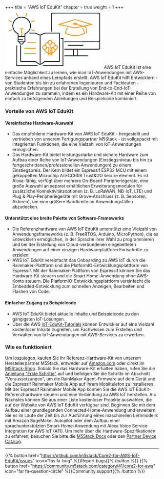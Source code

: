 +++
title = "AWS IoT EduKit"
chapter = true
weight = 1
+++
![EduKit Logo](AWS_IoT_EduKIt_Logo-320px_193px.png)
AWS IoT EduKit ist eine einfache Möglichkeit zu lernen, wie man IoT-Anwendungen mit AWS-Services anhand eines Lernpfads erstellt. AWS IoT EduKit hilft Entwicklern - von Studenten bis hin zu erfahrenen Ingenieuren und Fachleuten - praktische Erfahrungen bei der Erstellung von End-to-End-IoT-Anwendungen zu sammeln, indem es ein Hardware-Kit mit einer Reihe von einfach zu befolgenden Anleitungen und Beispielcode kombiniert.

### Vorteile von AWS IoT EduKit
#### Vereinfachte Hardware-Auswahl
- Das empfohlene Hardware-Kit von AWS IoT EduKit - hergestellt und vertrieben von unserem Fertigungspartner M5Stack - ist vollgepackt mit integrierten Funktionen, die eine Vielzahl von IoT-Anwendungen ermöglichen.
- Das Hardware-Kit bietet leistungsstarke und sichere Hardware zum Aufbau einer Reihe von IoT-Anwendungen (Einstiegsniveau bis hin zu fortgeschrittenen/professionellen Anwendungen) zu einem Einstiegspreis. Der Kern bildet ein Espressif ESP32 MCU mit einem gekoppelten Microchip ATECC608 Trust&amp;GO secure element. Es ist Alexa-fähig, verfügt über mehrere On-Board-Peripheriegeräte, eine große Auswahl an separat erhältlichen Erweiterungsmodulen für zusätzliche Konnektivitätsoptionen (z. B. LoRaWAN, NB-IoT, LTE) und Plug &amp; Play-Peripheriegeräte mit Grove-Anschluss (z. B. Sensoren, Aktoren), um eine größere Bandbreite an Anwendungsfällen abzudecken.

#### Unterstützt eine breite Palette von Software-Frameworks
- Die Referenzhardware von AWS IoT EduKit unterstützt eine Vielzahl von Anwendungsframeworks (z. B. FreeRTOS, Arduino, MicroPython), die es Entwicklern ermöglichen, in der Sprache ihrer Wahl zu programmieren und bei der Erstellung von Cloud-verbundenen eingebetteten Anwendungen auf einer einzigen Hardwareplattform Fortschritte zu erzielen.
- AWS IoT EduKit vereinfacht das Onboarding zu AWS IoT durch die Rainmaker-Plattform und die PlatformIO-Entwicklungsplattform von Espressif. Mit der Rainmaker-Plattform von Espressif können Sie das Hardware-Kit steuern und die Smart Home-Anwendung ohne AWS-Konto steuern. Die PlatformIO-Entwicklungsplattform vereinfacht die Embedded-Entwicklung zum schnellen Anzeigen, Bearbeiten und Flashen von Code.

#### Einfacher Zugang zu Beispielcode
- AWS IoT EduKit bietet aktuelle Inhalte und Beispielcode zu den gängigsten IoT-Lösungen.
- Über die AWS [IoT-EduKit-Tutorials](/de/getting-started.html) können Entwickler auf eine Vielzahl kostenloser Inhalte zugreifen, um Fachwissen zum Erstellen und Verwalten von IoT-Anwendungen mit AWS-Services zu erwerben.

### Wie es funktioniert
Um loszulegen, kaufen Sie Ihr Referenz-Hardware-Kit von unserem Herstellerpartner M5Stack, entweder auf [Amazon.com](https://www.amazon.com/dp/B08NP5LVFH) oder direkt im [M5Stack-Shop](https://m5stack.com/products/m5stack-core2-esp32-iot-development-kit-for-aws-iot-edukit). Sobald Sie das Hardware-Kit erhalten haben, rufen Sie die [Anleitung &quot;Erste Schritte&quot;](/de/getting-started.html) auf und befolgen Sie die Schritte im Abschnitt &quot;Voraussetzungen&quot;, um die RainMaker Agent-Firmware auf dem Gerät und die Espressif Rainmaker Mobile App auf Ihrem Mobiltelefon zu installieren. Mit der Espressif Rainmaker Mobile App können Sie die AWS IoT EduKit-Referenzhardware steuern und eine Verbindung zu AWS IoT herstellen. Als Nächstes können Sie aus einer Liste kostenloser Projekte auswählen, die auf der Website von AWS IoT EduKit verfügbar sind. Beginnen Sie mit dem Aufbau einer grundlegenden Connected-Home-Anwendung und erweitern Sie es im Laufe der Zeit bis zur Ausführung eines maschinellen Lernmodells mit Amazon SageMaker Autopilot oder dem Aufbau einer sprachunterstützten Smart-Home-Anwendung mit Alexa Voice Service Integration for AWS IoT (AFI). Um mehr über die Hardware-Spezifikationen zu erfahren, besuchen Sie bitte die [M5Stack Docs](https://docs.m5stack.com/#/en/core/core2_for_aws) oder den [Partner Device Catalog](https://devices.amazonaws.com/detail/a3G0h000007djMLEAY).


---
{{% button href="https://github.com/m5stack/Core2-for-AWS-IoT-EduKit/issues" icon="fas fa-bug" %}}Report bugs{{% /button %}} {{% button href="https://community.m5stack.com/category/41/core2-for-aws" icon="far fa-question-circle" %}}Community support{{% /button %}}